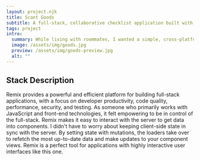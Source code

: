 ```yaml
---
layout: project.njk
title: Scant Goods
subtitle: A full-stack, collaborative checklist application built with Remix.
tags: project
intro:
  summary: While living with roommates, I wanted a simple, cross-platform solution for keeping track of grocery needs in a collaborative way. This application allows users to create groups and edit a shared checklist that's always up-to-date. Info for each item is available, so it's always clear who bought the milk this week.
  image: /assets/img/goods.jpg
  preview: /assets/img/goods-preview.jpg
  alt: ""
---
```


## Stack Description

Remix provides a powerful and efficient platform for building full-stack applications, with a focus on developer productivity, code quality, performance, security, and testing. As someone who primarily works with JavaScript and front-end technologies, it felt empowering to be in control of the full-stack. Remix makes it easy to interact with the server to get data into components. I didn't have to worry about keeping client-side state in sync with the server. By setting state with mutations, the loaders take over to refetch the most up-to-date data and make updates to your component views. Remix is a perfect tool for applications with highly interactive user interfaces like this one.